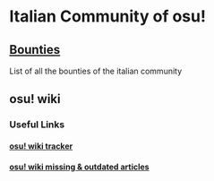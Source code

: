 # Italian Community of osu!

## [Bounties](https://github.com/osu-italy/bounty) 
List of all the bounties of the italian community
## osu! wiki
### Useful Links
#### [osu! wiki tracker](https://github.com/orgs/osu-italy/projects/3/views/1)
#### [osu! wiki missing & outdated articles](https://osu.wiki/status/it) 
